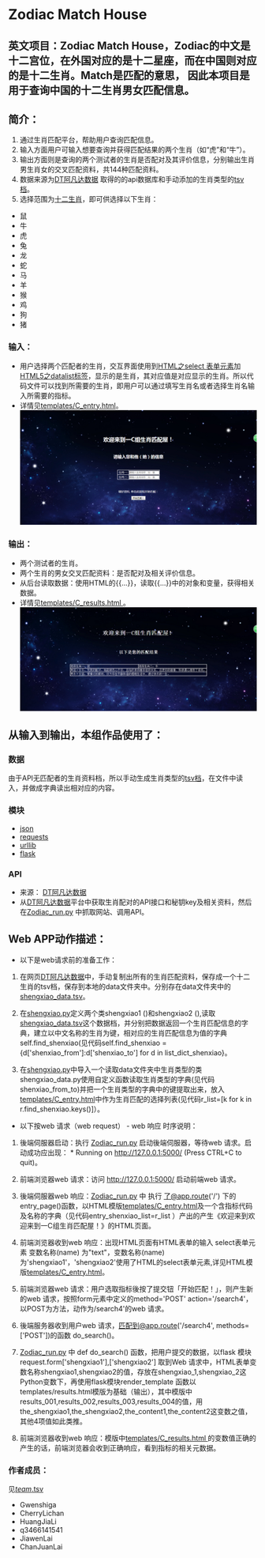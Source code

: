 # Zodiac Match House
英文项目：Zodiac Match House，Zodiac的中文是十二宫位，在外国对应的是十二星座，而在中国则对应的是十二生肖。Match是匹配的意思， 因此本项目是用于查询中国的十二生肖男女匹配信息。
-------------------

		
## 简介： 
1. 通过生肖匹配平台，帮助用户查询匹配信息。
2. 输入方面用户可输入想要查询并获得匹配结果的两个生肖（如“虎”和“牛”）。
3. 输出方面则是查询的两个测试者的生肖是否配对及其评价信息，分别输出生肖男生肖女的交叉匹配资料，共144种匹配资料。
4. 数据来源为[DT阿凡达数据](http://avatardata.cn/Docs/Api/08803b8c-6ce0-4dd0-9809-361a06f25c99) 取得的的api数据库和手动添加的生肖类型的[tsv档](data/shengxiao_data.tsv)。
5. 选择范围为[十二生肖](data/shengxiao_data.tsv)，即可供选择以下生肖：
* 鼠
* 牛
* 虎
* 兔
* 龙
* 蛇
* 马
* 羊
* 猴
* 鸡
* 狗
* 猪

### 输入：
* 用户选择两个匹配者的生肖，交互界面使用到[HTML之select 表单元素](http://www.w3school.com.cn/tags/tag_select.asp)加[HTML5之datalist标签](http://www.w3school.com.cn/html5/html5_datalist.asp)，显示的是生肖，其对应值是对应显示的生肖。所以代码文件可以找到所需要的生肖，即用户可以通过填写生肖名或者选择生肖名输入所需要的指标。 
* 详情见[templates/C_entry.html](templates/C_entry.html)。
![输入](输入.png) 

### 输出：
* 两个测试者的生肖。
* 两个生肖的男女交叉匹配资料：是否配对及相关评价信息。
* 从后台读取数据：使用HTML的{{...}}，读取{{...}}中的对象和变量，获得相关数据。
* 详情见[templates/C_results.html ](templates/C_results.html)。
![输出](输出.png)


## 从输入到输出，本组作品使用了：

### 数据
 由于API无匹配者的生肖资料档，所以手动生成生肖类型的[tsv档](data/shengxiao_data.tsv)，在文件中读入，并做成字典读出相对应的内容。

### 模块
* [json](http://www.json.org/json-zh.html)</br>
* [requests](http://cn.python-requests.org/zh_CN/latest/)</br>
* [urllib](https://baijiahao.baidu.com/po/feed/share?wfr=spider&for=pc&context=%7B"sourceFrom"%3A"bjh"%2C"nid"%3A"news_3437549851525350677"%7D)</br>
* [flask](http://www.liaoxuefeng.com/wiki/001374738125095c955c1e6d8bb493182103fac9270762a000/001386832805619b3e68a9cf16c4d0398d8af8f6d50e740000)</br>

### API
* 来源： [DT阿凡达数据](http://avatardata.cn/Docs/Api/08803b8c-6ce0-4dd0-9809-361a06f25c99)
* 从[DT阿凡达数据](http://avatardata.cn/Docs/Api/08803b8c-6ce0-4dd0-9809-361a06f25c99)平台中获取生肖配对的API接口和秘钥key及相关资料，然后在[Zodiac_run.py](Zodiac_run.py) 中抓取网站、调用API。

## Web APP动作描述：

* 以下是web请求前的准备工作：

1. 在网页[DT阿凡达数据](http://avatardata.cn/Docs/Api/08803b8c-6ce0-4dd0-9809-361a06f25c99)中，手动复制出所有的生肖匹配资料，保存成一个十二生肖的tsv档，保存到本地的data文件夹中。分别存在data文件夹中的[shengxiao_data.tsv](data/shengxiao_data.tsv)。

2. 在[shengxiao.py](shengxiao.py)定义两个类shengxiao1 ()和shengxiao2 (),读取[shengxiao_data.tsv](data/shengxiao_data.tsv)这个数据档，并分别把数据返回一个生肖匹配信息的字典，建立以中文名称的生肖为键，相对应的生肖匹配信息为值的字典self.find_shenxiao(见代码self.find_shenxiao = {d['shenxiao_from']:d['shenxiao_to'] for d in list_dict_shenxiao}。

3. 在[shengxiao.py](shengxiao.py)中导入一个读取data文件夹中生肖类型的类shengxiao_data.py使用自定义函数读取生肖类型的字典(见代码shenxiao_from_to)并把一个生肖类型的字典中的键提取出来，放入[templates/C_entry.html](templates/C_entry.html)中作为生肖匹配的选择列表(见代码r_list=[k for k in r.find_shenxiao.keys()]）。


* 以下按web 请求（web request） - web 响应 时序说明：

1. 後端伺服器启动：执行 [Zodiac_run.py](Zodiac_run.py) 启动後端伺服器，等待web 请求。启动成功应出现： * Running on http://127.0.0.1:5000/ (Press CTRL+C to quit)。

2. 前端浏览器web 请求：访问 http://127.0.0.1:5000/ 启动前端web 请求。

3. 後端伺服器web 响应：[Zodiac_run.py](Zodiac_run.py) 中 执行 了@app.route('/') 下的 entry_page()函数，以HTML模版[templates/C_entry.html](templates/C_entry.html)及一个含指标代码及名称的字典（见代码entry_shenxiao_list=r_list ）产出的产生《欢迎来到欢迎来到一C组生肖匹配屋！》的HTML页面。

4. 前端浏览器收到web 响应：出现HTML页面有HTML表单的输入 select表单元素 变数名称(name) 为"text"，变数名称(name)为'shengxiao1'，'shengxiao2'使用了HTML的select表单元素,详见HTML模版[templates/C_entry.html](templates/C_entry.html)。

5. 前端浏览器web 请求：用户选取指标後按了提交钮「开始匹配！」，则产生新的web 请求，按照form元素中定义的method='POST' action='/search4'，以POST为方法，动作为/search4'的web 请求。

6. 後端服务器收到用户web 请求，匹配到@app.route('/search4', methods=['POST'])的函数 do_search()。

7. [Zodiac_run.py](Zodiac_run.py) 中 def do_search() 函数，把用户提交的数据，以flask 模块request.form['shengxiao1'],['shengxiao2']	取到Web 请求中，HTML表单变数名称shengxiao1,shengxiao2的值，存放在shengxiao_1,shengxiao_2这Python变数下，再使用flask模块render_template 函数以templates/results.html模版为基础（输出），其中模版中results_001,results_002,results_003,results_004的值，用the_shengxiao1,the_shengxiao2,the_content1,the_content2这变数之值，其他4项值如此类推。

8. 前端浏览器收到web 响应：模版中[templates/C_results.html ](templates/C_results.html) 的变数值正确的产生的话，前端浏览器会收到正确响应，看到指标的相关元数据。


### 作者成员：
见[_team_.tsv](_team_/_team_.tsv)
* Gwenshiga
* CherryLichan
* HuangJiaLi
* q3466141541
* JiawenLai
* ChanJuanLai


